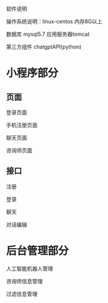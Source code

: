 软件说明



操作系统说明：linux-centos 内存8G以上

数据库 mysql5.7 应用服务器tomcat 

第三方组件 chatgptAPI(python)

# 小程序部分

## 页面

登录页面

手机注册页面

聊天页面

咨询师页面

## 接口

注册

登录

聊天

对话编辑

# 后台管理部分

人工智能机器人管理

咨询师信息管理

过滤信息管理















